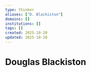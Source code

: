```yaml
---
type: thinker
aliases: ["D. Blackiston"]
domains: []
institutions: []
tags: []
created: 2025-10-20
updated: 2025-10-20
---
```


# Douglas Blackiston


